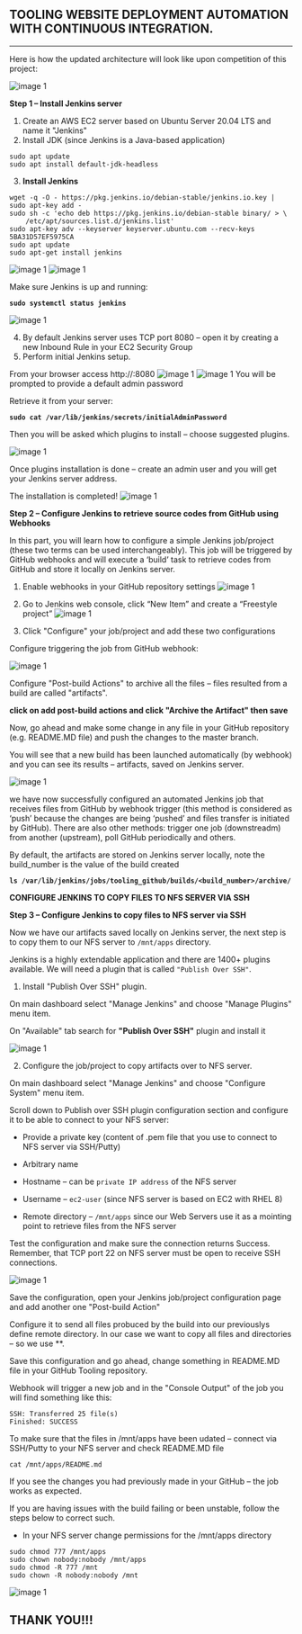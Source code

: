 ## TOOLING WEBSITE DEPLOYMENT AUTOMATION WITH CONTINUOUS INTEGRATION.
-----
Here is how the updated architecture will look like upon competition of this project:

![image 1](https://github.com/Sholly45/Project-Based-Learning/blob/main/Project%209/images/1.png)

**Step 1 – Install Jenkins server**

1. Create an AWS EC2 server based on Ubuntu Server 20.04 LTS and name it "Jenkins"
2. Install JDK (since Jenkins is a Java-based application)

```
sudo apt update
sudo apt install default-jdk-headless
```


3. **Install Jenkins**

```
wget -q -O - https://pkg.jenkins.io/debian-stable/jenkins.io.key | sudo apt-key add -
sudo sh -c 'echo deb https://pkg.jenkins.io/debian-stable binary/ > \
    /etc/apt/sources.list.d/jenkins.list'
sudo apt-key adv --keyserver keyserver.ubuntu.com --recv-keys 5BA31D57EF5975CA
sudo apt update
sudo apt-get install jenkins
```
![image 1](https://github.com/Sholly45/Project-Based-Learning/blob/main/Project%209/images/2.PNG)
![image 1](https://github.com/Sholly45/Project-Based-Learning/blob/main/Project%209/images/3.PNG)

Make sure Jenkins is up and running:

**`sudo systemctl status jenkins`**

![image 1](https://github.com/Sholly45/Project-Based-Learning/blob/main/Project%209/images/4.PNG)

4. By default Jenkins server uses TCP port 8080 – open it by creating a new Inbound Rule in your EC2 Security Group
5. Perform initial Jenkins setup.

From your browser access http://<Jenkins-Server-Public-IP-Address-or-Public-DNS-Name>:8080
![image 1](https://github.com/Sholly45/Project-Based-Learning/blob/main/Project%209/images/5.PNG)
![image 1](https://github.com/Sholly45/Project-Based-Learning/blob/main/Project%209/images/6.PNG)
You will be prompted to provide a default admin password



Retrieve it from your server:

**`sudo cat /var/lib/jenkins/secrets/initialAdminPassword`**

Then you will be asked which plugins to install – choose suggested plugins.

![image 1](https://github.com/Sholly45/Project-Based-Learning/blob/main/Project%209/images/7.PNG)

Once plugins installation is done – create an admin user and you will get your Jenkins server address.

The installation is completed!
![image 1](https://github.com/Sholly45/Project-Based-Learning/blob/main/Project%209/images/8.PNG)

**Step 2 – Configure Jenkins to retrieve source codes from GitHub using Webhooks**

In this part, you will learn how to configure a simple Jenkins job/project (these two terms can be used interchangeably). This job will be triggered by GitHub webhooks and will execute a ‘build’ task to retrieve codes from GitHub and store it locally on Jenkins server.

1. Enable webhooks in your GitHub repository settings
![image 1](https://github.com/Sholly45/Project-Based-Learning/blob/main/Project%209/images/9.PNG)

2. Go to Jenkins web console, click “New Item” and create a “Freestyle project”
![image 1](https://github.com/Sholly45/Project-Based-Learning/blob/main/Project%209/images/16.PNG)

3. Click "Configure" your job/project and add these two configurations

Configure triggering the job from GitHub webhook:

![image 1](https://github.com/Sholly45/Project-Based-Learning/blob/main/Project%209/images/10.PNG)

Configure "Post-build Actions" to archive all the files – files resulted from a build are called "artifacts".

**click on add post-build actions and click "Archive the Artifact" then save**

Now, go ahead and make some change in any file in your GitHub repository (e.g. README.MD file) and push the changes to the master branch.

You will see that a new build has been launched automatically (by webhook) and you can see its results – artifacts, saved on Jenkins server.


![image 1](https://github.com/Sholly45/Project-Based-Learning/blob/main/Project%209/images/11.PNG)


we have now successfully configured an automated Jenkins job that receives files from GitHub by webhook trigger (this method is considered as ‘push’ because the changes are being ‘pushed’ and files transfer is initiated by GitHub). There are also other methods: trigger one job (downstreadm) from another (upstream), poll GitHub periodically and others.

By default, the artifacts are stored on Jenkins server locally, note the build_number is the value of the build created

**`ls /var/lib/jenkins/jobs/tooling_github/builds/<build_number>/archive/`**




**CONFIGURE JENKINS TO COPY FILES TO NFS SERVER VIA SSH**


**Step 3 – Configure Jenkins to copy files to NFS server via SSH**


Now we have our artifacts saved locally on Jenkins server, the next step is to copy them to our NFS server to `/mnt/apps` directory.

Jenkins is a highly extendable application and there are 1400+ plugins available. We will need a plugin that is called `"Publish Over SSH"`.

1. Install "Publish Over SSH" plugin.

On main dashboard select "Manage Jenkins" and choose "Manage Plugins" menu item.

On "Available" tab search for **"Publish Over SSH"** plugin and install it

![image 1](https://github.com/Sholly45/Project-Based-Learning/blob/main/Project%209/images/13.PNG)



2. Configure the job/project to copy artifacts over to NFS server.

On main dashboard select "Manage Jenkins" and choose "Configure System" menu item.

Scroll down to Publish over SSH plugin configuration section and configure it to be able to connect to your NFS server:

* Provide a private key (content of .pem file that you use to connect to NFS server via SSH/Putty)

* Arbitrary name

* Hostname – can be `private IP address` of the NFS server

* Username – `ec2-user` (since NFS server is based on EC2 with RHEL 8)

* Remote directory – `/mnt/apps` since our Web Servers use it as a mointing point to retrieve files from the NFS server


Test the configuration and make sure the connection returns Success. Remember, that TCP port 22 on NFS server must be open to receive SSH connections.

![image 1](https://github.com/Sholly45/Project-Based-Learning/blob/main/Project%209/images/14.PNG)


Save the configuration, open your Jenkins job/project configuration page and add another one "Post-build Action"




Configure it to send all files probuced by the build into our previouslys define remote directory. In our case we want to copy all files and directories – so we use **.


Save this configuration and go ahead, change something in README.MD file in your GitHub Tooling repository.


Webhook will trigger a new job and in the "Console Output" of the job you will find something like this:

```
SSH: Transferred 25 file(s)
Finished: SUCCESS
```

To make sure that the files in /mnt/apps have been udated – connect via SSH/Putty to your NFS server and check README.MD file

```
cat /mnt/apps/README.md
```
If you see the changes you had previously made in your GitHub – the job works as expected.


If you are having issues with the build failing or been unstable, follow the steps below to correct such.

* In your NFS server change permissions for the /mnt/apps directory

```
sudo chmod 777 /mnt/apps
sudo chown nobody:nobody /mnt/apps
sudo chmod -R 777 /mnt
sudo chown -R nobody:nobody /mnt
```

![image 1](https://github.com/Sholly45/Project-Based-Learning/blob/main/Project%209/images/18.PNG)


## THANK YOU!!!
   







